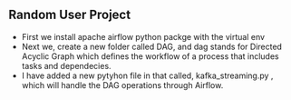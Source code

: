 ## Random User Project

- First we install apache airflow python packge with the virtual env
- Next we, create a new folder called DAG, and dag stands for Directed Acyclic Graph which defines the workflow of a process that includes tasks and dependecies. 
- I have added a new pytyhon file in that called, kafka_streaming.py , which will handle the DAG operations through Airflow. 

